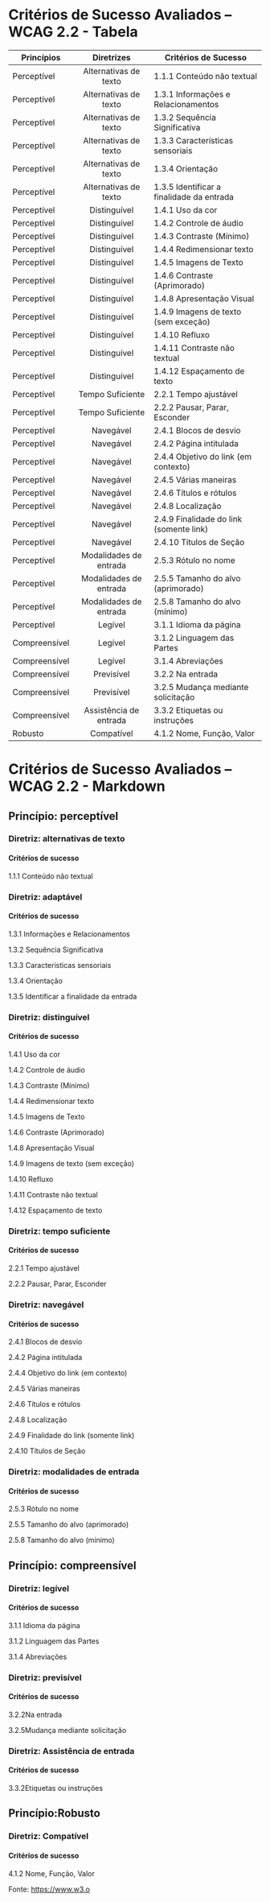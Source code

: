 # Critérios de Sucesso Avaliados – WCAG 2.2 - Tabela

| **Princípios** |     **Diretrizes**     | **Critérios de Sucesso**                  |
|----------------|:----------------------:|-------------------------------------------|
| Perceptível    |  Alternativas de texto | 1.1.1 Conteúdo não textual                |
| Perceptível    |  Alternativas de texto | 1.3.1 Informações e Relacionamentos       |
| Perceptível    |  Alternativas de texto | 1.3.2 Sequência Significativa             |
| Perceptível    |  Alternativas de texto | 1.3.3 Características sensoriais          |
| Perceptível    |  Alternativas de texto | 1.3.4 Orientação                          |
| Perceptível    |  Alternativas de texto | 1.3.5 Identificar a finalidade da entrada |
| Perceptível    |      Distinguível      | 1.4.1 Uso da cor                          |
| Perceptível    |      Distinguível      | 1.4.2 Controle de áudio                   |
| Perceptível    |      Distinguível      | 1.4.3 Contraste (Mínimo)                  |
| Perceptível    |      Distinguível      | 1.4.4 Redimensionar texto                 |
| Perceptível    |      Distinguível      | 1.4.5 Imagens de Texto                    |
| Perceptível    |      Distinguível      | 1.4.6 Contraste (Aprimorado)              |
| Perceptível    |      Distinguível      | 1.4.8 Apresentação Visual                 |
| Perceptível    |      Distinguível      | 1.4.9 Imagens de texto (sem exceção)      |
| Perceptível    |      Distinguível      | 1.4.10 Refluxo                            |
| Perceptível    |      Distinguível      | 1.4.11 Contraste não textual              |
| Perceptível    |      Distinguível      | 1.4.12 Espaçamento de texto               |
| Perceptível    |    Tempo Suficiente    | 2.2.1 Tempo ajustável                     |
| Perceptível    |    Tempo Suficiente    | 2.2.2 Pausar, Parar, Esconder             |
| Perceptível    |        Navegável       | 2.4.1 Blocos de desvio                    |
| Perceptível    |        Navegável       | 2.4.2 Página intitulada                   |
| Perceptível    |        Navegável       | 2.4.4 Objetivo do link (em contexto)      |
| Perceptível    |        Navegável       | 2.4.5 Várias maneiras                     |
| Perceptível    |        Navegável       | 2.4.6 Títulos e rótulos                   |
| Perceptível    |        Navegável       | 2.4.8 Localização                         |
| Perceptível    |        Navegável       | 2.4.9 Finalidade do link (somente link)   |
| Perceptível    |        Navegável       | 2.4.10 Títulos de Seção                   |
| Perceptível    | Modalidades de entrada | 2.5.3 Rótulo no nome                      |
| Perceptível    | Modalidades de entrada | 2.5.5 Tamanho do alvo (aprimorado)        |
| Perceptível    | Modalidades de entrada | 2.5.8 Tamanho do alvo (mínimo)            |
| Perceptível    |         Legível        | 3.1.1 Idioma da página                    |
| Compreensível  |         Legível        | 3.1.2 Linguagem das Partes                |
| Compreensível  |         Legível        | 3.1.4 Abreviações                         |
| Compreensível  |       Previsível       | 3.2.2 Na entrada                          |
| Compreensível  |       Previsível       | 3.2.5 Mudança mediante solicitação        |
| Compreensível  | Assistência de entrada | 3.3.2 Etiquetas ou instruções             |
| Robusto        |       Compatível       | 4.1.2 Nome, Função, Valor                 |


# Critérios de Sucesso Avaliados – WCAG 2.2 - Markdown
## Princípio: perceptível
### Diretriz: alternativas de texto
#### Critérios de sucesso

1.1.1 Conteúdo não textual

### Diretriz:  adaptável
#### Critérios de sucesso
1.3.1 Informações e Relacionamentos

1.3.2 Sequência Significativa

1.3.3 Características sensoriais

1.3.4 Orientação

1.3.5 Identificar a finalidade da entrada

### Diretriz: distinguível
#### Critérios de sucesso

1.4.1 Uso da cor

1.4.2 Controle de áudio

1.4.3 Contraste (Mínimo)

1.4.4 Redimensionar texto

1.4.5 Imagens de Texto

1.4.6 Contraste (Aprimorado)

1.4.8 Apresentação Visual

1.4.9 Imagens de texto (sem exceção)

1.4.10 Refluxo

1.4.11 Contraste não textual

1.4.12 Espaçamento de texto

### Diretriz: tempo suficiente
#### Critérios de sucesso

2.2.1 Tempo ajustável

2.2.2 Pausar, Parar, Esconder

### Diretriz: navegável
#### Critérios de sucesso

2.4.1 Blocos de desvio

2.4.2 Página intitulada

2.4.4 Objetivo do link (em contexto)

2.4.5 Várias maneiras

2.4.6 Títulos e rótulos

2.4.8 Localização

2.4.9 Finalidade do link (somente link)

2.4.10 Títulos de Seção

### Diretriz: modalidades de entrada
#### Critérios de sucesso

2.5.3 Rótulo no nome

2.5.5 Tamanho do alvo (aprimorado)

2.5.8 Tamanho do alvo (mínimo)

## Princípio: compreensível
### Diretriz: legível
#### Critérios de sucesso

3.1.1 Idioma da página

3.1.2 Linguagem das Partes

3.1.4 Abreviações

### Diretriz: previsível
#### Critérios de sucesso

3.2.2Na entrada

3.2.5Mudança mediante solicitação

### Diretriz: Assistência de entrada
#### Critérios de sucesso

3.3.2Etiquetas ou instruções

## Princípio:Robusto
### Diretriz: Compatível
#### Critérios de sucesso

4.1.2 Nome, Função, Valor


Fonte: https://www.w3.o
